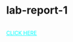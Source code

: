 # lab-report-1
</br>
<a style="color: cyan" href="https://sajjadul-islam-somon.github.io/lab-report-1/">CLICK HERE</a>
